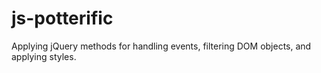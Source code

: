 # js-potterific
Applying jQuery methods for handling events, filtering DOM objects, and applying styles.
